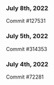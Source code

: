 ### July 8th, 2022

Commit #127531

### July 5th, 2022

Commit #314353


### July 4th, 2022

Commit #72281
